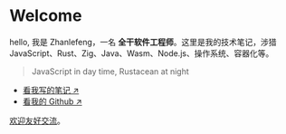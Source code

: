 # Welcome

hello, 我是 Zhanlefeng，一名 __全干软件工程师__。这里是我的技术笔记，涉猎 JavaScript、Rust、Zig、Java、Wasm、Node.js、操作系统、容器化等。

>JavaScript in day time, Rustacean at night

- [看我写的笔记 ↗](/TOC.md)
- [看我的 Github ↗](https://github.com/yuekcc)

[欢迎友好交流](https://github.com/yuekcc/yuekcc.github.io/issues)。
